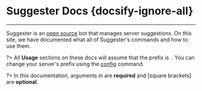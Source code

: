 # Suggester Docs {docsify-ignore-all}
---
Suggester is an [open source](https://github.com/Suggester-Bot/Suggester) bot that manages server suggestions. On this site, we have documented what all of Suggester's commands and how to use them.

?> All **Usage** sections on these docs will assume that the prefix  is `.` You can change your server's prefix using the [config](admin/config.md) command.

?> In this documentation, arguments in <angle brackets> are __required__ and [square brackets] are __optional__.
